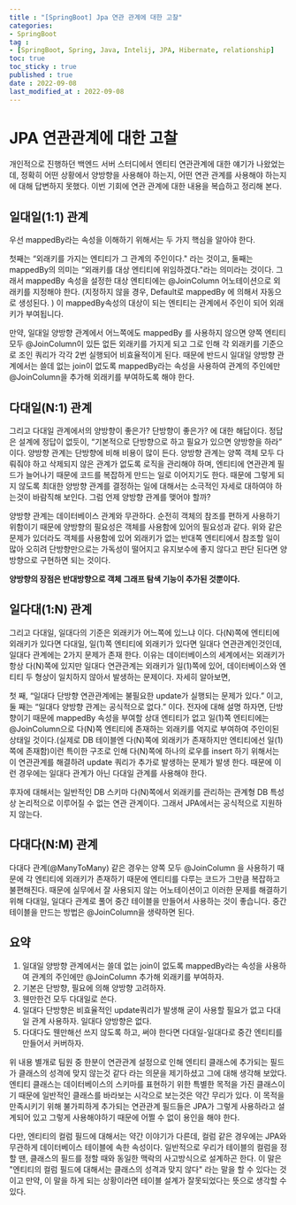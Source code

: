 ```yaml
---
title : "[SpringBoot] Jpa 연관 관계에 대한 고찰"
categories:
- SpringBoot
tag :
- [SpringBoot, Spring, Java, Intelij, JPA, Hibernate, relationship]
toc: true
toc_sticky : true
published : true
date : 2022-09-08
last_modified_at : 2022-09-08
---
```










# JPA 연관관계에 대한 고찰

개인적으로 진행하던 백엔드 서버 스터디에서 엔티티 연관관계에 대한 얘기가 나왔었는데, 정확히 어떤 상황에서 양방향을 사용해야 하는지, 어떤 연관 관계를 사용해야 하는지에 대해 답변하지 못했다. 이번 기회에 연관 관계에 대한 내용을 복습하고 정리해 본다.



## 일대일(1:1) 관계

우선 mappedBy라는 속성을 이해하기 위해서는 두 가지 핵심을 알아야 한다. 

첫째는 “외래키를 가지는 엔티티가 그 관계의 주인이다." 라는 것이고, 둘째는 mappedBy의 의미는 “외래키를 대상 엔티티에 위임하겠다."라는 의미라는 것이다. 그래서 mappedBy 속성을 설정한 대상 엔티티에는 @JoinColumn 어노테이션으로 외래키를 지정해야 한다. (지정하지 않을 경우, Default로 mappedBy 에 의해서 자동으로 생성된다. ) 이 mappedBy속성의 대상이 되는 엔티티는 관계에서 주인이 되어 외래키가 부여됩니다.

만약, 일대일 양방향 관계에서 어느쪽에도 mappedBy 를 사용하지 않으면 양쪽 엔티티 모두 @JoinColumn이 있든 없든 외래키를 가지게 되고 그로 인해 각 외래키를 기준으로 조인 쿼리가 각각 2번 실행되어 비효율적이게 된다. 때문에 반드시 일대일 양방향 관계에서는  쓸데 없는 join이 없도록 mappedBy라는 속성을 사용하여 관계의 주인에만 @JoinColumn을 추가해 외래키를 부여하도록 해야 한다.



## 다대일(N:1) 관계

그리고 다대일 관계에서의 양방향이 좋은가? 단방향이 좋은가? 에 대한 해답이다. 정답은 설계에 정답이 없듯이, “기본적으로 단방향으로 하고 필요가 있으면 양방향을 하라” 이다. 양방향 관계는 단방향에 비해 비용이 많이 든다. 양방향 관계는 양쪽 객체 모두 다뤄줘야 하고 삭제되지 않은 관계가 없도록 로직을 관리해야 하며, 엔티티에 연관관계 필드가 늘어나기 때문에 코드를 복잡하게 만드는 일로 이어지기도 한다. 때문에 그렇게 되지 않도록 최대한 양방향 관계를 결정하는 일에 대해서는 소극적인 자세로 대하여야 하는것이 바람직해 보인다. 그럼 언제 양방향 관계를 맺어야 할까?

양방향 관계는 데이터베이스 관계와 무관하다. 순전히 객체의 참조를 편하게 사용하기 위함이기 때문에 양방향의 필요성은 객체를 사용함에 있어의 필요성과 같다. 위와 같은 문제가 있더라도 객체를 사용함에 있어 외래키가 없는 반대쪽 엔티티에서 참조할 일이 많아 오히려 단방향만으로는 가독성이 떨어지고 유지보수에 좋지 않다고 판단 된다면 양방향으로 구현하면 되는 것이다.

**양방향의 장점은 반대방향으로 객체 그래프 탐색 기능이 추가된 것뿐이다.**



## 일다대(1:N) 관계

그리고 다대일, 일대다의 기준은 외래키가 어느쪽에 있느냐 이다. 다(N)쪽에 엔티티에 외래키가 있다면 다대일, 일(1)쪽 엔티티에 외래키가 있다면 일대다 연관관계인것인데, 일대다 관계에는 2가지 문제가 존재 한다. 이유는 데이터베이스의 세계에서는 외래키가 항상 다(N)쪽에 있지만 일대다 연관관계는 외래키가 일(1)쪽에 있어, 데이터베이스와 엔티티 두 형상이 일치하지 않아서 발생하는 문제이다. 자세히 알아보면,

첫 째,  “일대다 단방향 연관관계에는 불필요한 update가 실행되는 문제가 있다.” 이고, 둘 째는 “일대다 양방향 관계는 공식적으로 없다.” 이다. 전자에 대해 설명 하자면, 단방향이기 때문에 mappedBy 속성을 부여할 상대 엔티티가 없고 일(1)쪽 엔티티에는 @JoinColumn으로 다(N)쪽 엔티티에 존재하는 외래키를 억지로 부여하여 주인이된 상태일 것이다.(실제로 DB 테이블엔 다(N)쪽에 외래키가 존재하지만 엔티티에선 일(1)쪽에 존재함)이런 특이한 구조로 인해 다(N)쪽에 하나의 로우를 insert 하기 위해서는 이 연관관계를 해결하려 update 쿼리가 추가로 발생하는 문제가 발생 한다. 때문에 이런 경우에는 일대다 관계가 아닌 다대일 관계를 사용해야 한다.

후자에 대해서는 일반적인 DB 스키마 다(N)쪽에서 외래키를 관리하는 관계형 DB 특성상 논리적으로 이루어질 수 없는 연관 관계이다. 그래서 JPA에서는 공식적으로 지원하지 않는다.



## 다대다(N:M) 관계

다대다 관계(@ManyToMany) 같은 경우는 양쪽 모두 @JoinColumn 을 사용하기 때문에 각 엔티티에 외래키가 존재하기 때문에 엔티티를 다루는 코드가 그만큼 복잡하고 불편해진다. 때문에 실무에서 잘 사용되지 않는 어노테이션이고 이러한 문제를 해결하기 위해 다대일, 일대다 관계로 풀어 중간 테이블을 만들어서 사용하는 것이 좋습니다. 중간 테이블을 만드는 방법은 @JoinColumn을 생략하면 된다.



## 요약

1. 일대일 양방향 관계에서는 쓸데 없는 join이 없도록 mappedBy라는 속성을 사용하여 관계의 주인에만 @JoinColumn 추가해 외래키를 부여하자.
2. 기본은 단방향, 필요에 의해 양방향 고려하자.
3. 웬만한건 모두 다대일로 쓴다. 
4. 일대다 단방향은 비효율적인 update쿼리가 발생해 굳이 사용할 필요가 없고 다대일 관계 사용하자.  일대다 양방향은 없다. 
5. 다대다도 웬만해선 쓰지 않도록 하고, 써야 한다면 다대일-일대다로 중간 엔티티를 만들어서 커버하자.



위 내용 별개로 팀원 중 한분이 연관관계 설정으로 인해 엔티티 클래스에 추가되는 필드가 클래스의 성격에 맞지 않는것 같다 라는 의문을 제기하셨고 그에 대해 생각해 보았다. 엔티티 클래스는 데이터베이스의 스키마를 표현하기 위한 특별한 목적을 가진 클래스이기 때문에 일반적인 클래스를 바라보는 시각으로 보는것은 약간 무리가 있다. 이 목적을 만족시키기 위해 불가피하게 추가되는 연관관계 필드들은 JPA가 그렇게 사용하라고 설계되어 있고 그렇게 사용해야하기 때문에 어쩔 수 없이 용인을 해야 한다.

다만, 엔티티의 컬럼 필드에 대해서는 약간 이야기가 다른데, 컬럼 같은 경우에는 JPA와 무관하게 데이터베이스 테이블에 속한 속성이다. 일반적으로 우리가 테이블의 컬럼을 정할 땐, 클래스의 필드를 정할 때와 동일한 맥락의 사고방식으로 설계하곤 한다. 이 말은 "엔티티의 컬럼 필드에 대해서는 클래스의 성격과 맞지 않다" 라는 말을 할 수 있다는 것이고 만약, 이 말을 하게 되는 상황이라면 테이블 설계가 잘못되었다는 뜻으로 생각할 수 있다.
